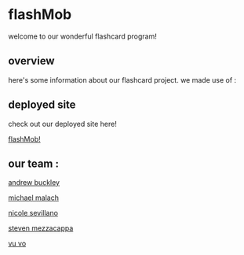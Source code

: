 # flashMob
welcome to our wonderful flashcard program!

## overview
here's some information about our flashcard project.
we made use of :

## deployed site
check out our deployed site here!

[flashMob!](https://www.flashmawb.com)

## our team :
[andrew buckley](https://github.com/abuckstopshere)

[michael malach](https://github.com/MarchosiasM)

[nicole sevillano](https://github.com/s3vi26)

[steven mezzacappa](https://github.com/smezzacappa)

[vu vo](https://github.com/kingdavid930)